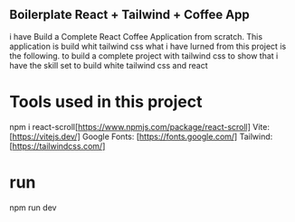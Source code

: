 ## Boilerplate React + Tailwind + Coffee App

i have Build a Complete React Coffee Application from scratch.
This application is build whit tailwind css
what i have lurned from this project is the following.
to build a complete project with tailwind css to show that i have the skill set to build white tailwind css and react


# Tools used in this project
npm i react-scroll[https://www.npmjs.com/package/react-scroll]
Vite: [https://vitejs.dev/]
Google Fonts: [https://fonts.google.com/]
Tailwind: [https://tailwindcss.com/]

# run

npm run dev